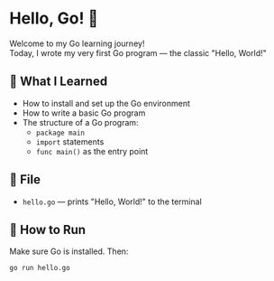 # Hello, Go! 👋

Welcome to my Go learning journey!  
Today, I wrote my very first Go program — the classic "Hello, World!"

## 🧠 What I Learned
- How to install and set up the Go environment
- How to write a basic Go program
- The structure of a Go program:
  - `package main`
  - `import` statements
  - `func main()` as the entry point

## 📄 File
- `hello.go` — prints "Hello, World!" to the terminal

## 🔧 How to Run
Make sure Go is installed. Then:

```bash
go run hello.go
